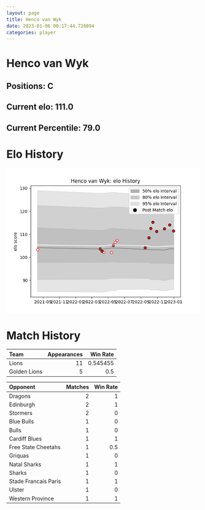 ```yaml
---  
layout: page  
title: Henco van Wyk  
date: 2023-01-06 00:17:44.728894  
categories: player  
---
```

# Henco van Wyk

## Positions: C

## Current elo: 111.0

## Current Percentile: 79.0

# Elo History


![elo history](history_HencovanWyk.png)
# Match History


| Team         |   Appearances |   Win Rate |
|:-------------|--------------:|-----------:|
| Lions        |            11 |   0.545455 |
| Golden Lions |             5 |   0.5      |

| Opponent             |   Matches |   Win Rate |
|:---------------------|----------:|-----------:|
| Dragons              |         2 |        1   |
| Edinburgh            |         2 |        1   |
| Stormers             |         2 |        0   |
| Blue Bulls           |         1 |        0   |
| Bulls                |         1 |        0   |
| Cardiff Blues        |         1 |        1   |
| Free State Cheetahs  |         1 |        0.5 |
| Griquas              |         1 |        0   |
| Natal Sharks         |         1 |        1   |
| Sharks               |         1 |        0   |
| Stade Francais Paris |         1 |        1   |
| Ulster               |         1 |        0   |
| Western Province     |         1 |        1   |